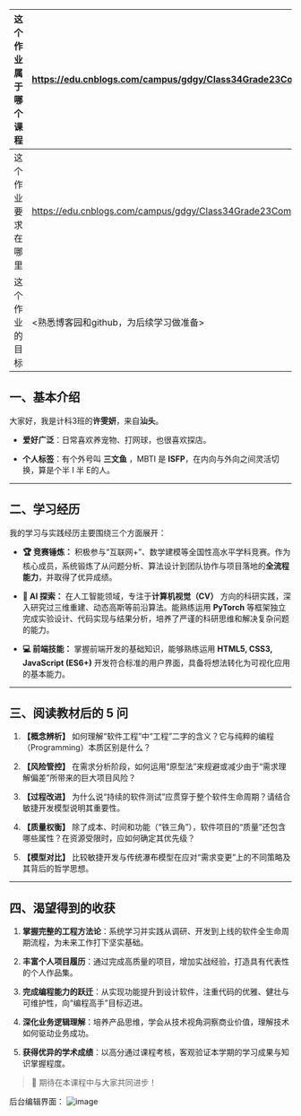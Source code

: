 
| 这个作业属于哪个课程 | https://edu.cnblogs.com/campus/gdgy/Class34Grade23ComputerScience/|
| :---- | :---- |
| 这个作业要求在哪里| https://edu.cnblogs.com/campus/gdgy/Class34Grade23ComputerScience/homework/13478 |
| 这个作业的目标| <熟悉博客园和github，为后续学习做准备> |


## 一、基本介绍

大家好，我是计科3班的**许雯妍**，来自**汕头**。

*   **爱好广泛**：日常喜欢养宠物、打网球，也很喜欢探店。

*   **个人标签**：有个外号叫 **三文鱼** ，MBTI 是 **ISFP**，在内向与外向之间灵活切换，算是个半 I 半 E的人。

---

## 二、学习经历

我的学习与实践经历主要围绕三个方面展开：

*   **🏆 竞赛锤炼：** 积极参与“互联网+”、数学建模等全国性高水平学科竞赛。作为核心成员，系统锻炼了从问题分析、算法设计到团队协作与项目落地的**全流程能力**，并取得了优异成绩。

*   **🤖 AI 探索：** 在人工智能领域，专注于**计算机视觉（CV）** 方向的科研实践，深入研究过三维重建、动态高斯等前沿算法。能熟练运用 **PyTorch** 等框架独立完成实验设计、代码实现与结果分析，培养了严谨的科研思维和解决复杂问题的能力。

*   **💻 前端技能：** 掌握前端开发的基础知识，能够熟练运用 **HTML5, CSS3, JavaScript (ES6+)** 开发符合标准的用户界面，具备将想法转化为可视化应用的基本能力。

---

## 三、阅读教材后的 5 问

1.  **【概念辨析】** 如何理解“软件工程”中“工程”二字的含义？它与纯粹的编程（Programming）本质区别是什么？

2.  **【风险管控】** 在需求分析阶段，如何运用“原型法”来规避或减少由于“需求理解偏差”所带来的巨大项目风险？

3.  **【过程改进】** 为什么说“持续的软件测试”应贯穿于整个软件生命周期？请结合敏捷开发模型说明其重要性。

4.  **【质量权衡】** 除了成本、时间和功能（“铁三角”），软件项目的“质量”还包含哪些属性？在资源受限时，应如何确定其优先级？

5.  **【模型对比】** 比较敏捷开发与传统瀑布模型在应对“需求变更”上的不同策略及其背后的哲学思想。

---

## 四、渴望得到的收获

1.  **掌握完整的工程方法论**：系统学习并实践从调研、开发到上线的软件全生命周期流程，为未来工作打下坚实基础。

2.  **丰富个人项目履历**：通过完成高质量的项目，增加实战经验，打造具有代表性的个人作品集。

3.  **完成编程能力的跃迁**：从实现功能提升到设计软件，注重代码的优雅、健壮与可维护性，向“编程高手”目标迈进。

4.  **深化业务逻辑理解**：培养产品思维，学会从技术视角洞察商业价值，理解技术如何驱动业务成功。

5.  **获得优异的学术成绩**：以高分通过课程考核，客观验证本学期的学习成果与知识掌握程度。

> 🌟 期待在本课程中与大家共同进步！

后台编辑界面：
![image](https://img2024.cnblogs.com/blog/3698501/202509/3698501-20250904230543113-1840725046.png)
